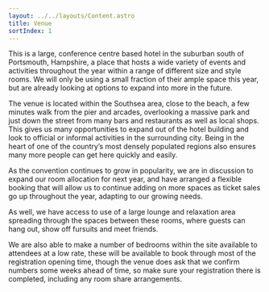 ```yaml
---
layout: ../../layouts/Content.astro
title: Venue
sortIndex: 1
---
```


This is a large, conference centre based hotel in the suburban south of Portsmouth, Hampshire, a place that hosts a wide variety of events and activities throughout the year within a range of different size and style rooms. We will only be using a small fraction of their ample space this year, but are already looking at options to expand into more in the future.

The venue is located within the Southsea area, close to the beach, a few minutes walk from the pier and arcades, overlooking a massive park and just down the street from many bars and restaurants as well as local shops. This gives us many opportunities to expand out of the hotel building and look to official or informal activities in the surrounding city. Being in the heart of one of the country’s most densely populated regions also ensures many more people can get here quickly and easily.

As the convention continues to grow in popularity, we are in discussion to expand our room allocation for next year, and have arranged a flexible booking that will allow us to continue adding on more spaces as ticket sales go up throughout the year, adapting to our growing needs.

As well, we have access to use of a large lounge and relaxation area spreading through the spaces between these rooms, where guests can hang out, show off fursuits and meet friends.

We are also able to make a number of bedrooms within the site available to attendees at a low rate, these will be available to book through most of the registration opening time, though the venue does ask that we confirm numbers some weeks ahead of time, so make sure your registration there is completed, including any room share arrangements.
